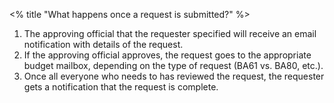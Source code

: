 <% title "What happens once a request is submitted?" %>

1. The approving official that the requester specified will receive an email notification with details of the request.
1. If the approving official approves, the request goes to the appropriate budget mailbox, depending on the type of request (BA61 vs. BA80, etc.).
1. Once all everyone who needs to has reviewed the request, the requester gets a notification that the request is complete.
